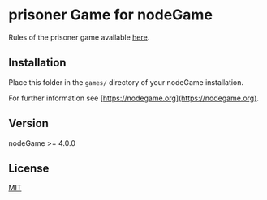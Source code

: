 # prisoner Game for nodeGame

Rules of the prisoner game available [here](https://en.wikipedia.org/wiki/Prisoner%27s_dilemma).

## Installation

Place this folder in the `games/` directory of your nodeGame installation.

For further information see [https://nodegame.org](https://nodegame.org).

## Version

nodeGame >= 4.0.0

## License

[MIT](LICENSE)

